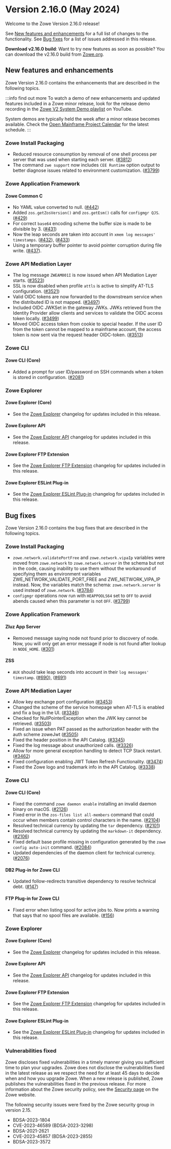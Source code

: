 # Version 2.16.0 (May 2024)

Welcome to the Zowe Version 2.16.0 release!

See [New features and enhancements](#new-features-and-enhancements) for a full list of changes to the functionality. See [Bug fixes](#bug-fixes) for a list of issues addressed in this release.

**Download v2.16.0 build**: Want to try new features as soon as possible? You can download the v2.16.0 build from [Zowe.org](https://www.zowe.org/download.html).

## New features and enhancements

Zowe Version 2.16.0 contains the enhancements that are described in the following topics.

:::info find out more
To watch a demo of new enhancements and updated features included in a Zowe minor release, look for the release demo recording in the [Zowe V2 System Demo playlist](https://www.youtube.com/playlist?list=PL8REpLGaY9QGjSTAqZaWxLG_g-jW1qGmo) on YouTube.

System demos are typically held the week after a minor release becomes available. Check the [Open Mainframe Project Calendar](https://zoom-lfx.platform.linuxfoundation.org/meetings/zowe) for the latest schedule.
:::

### Zowe Install Packaging
* Reduced resource consumption by removal of one shell process per server that was used when starting each server. ([#3812](https://github.com/zowe/zowe-install-packaging/pull/3812))
* The command `zwe support` now includes `CEE Runtime` option output to better diagnose issues related to environment customization. ([#3799](https://github.com/zowe/zowe-install-packaging/pull/3799))


### Zowe Application Framework

#### Zowe Common C
* No YAML value converted to null. ([#442](https://github.com/zowe/Zowe-Common-C/pull/442))
* Added `zos.getZosVersion()` and `zos.getEsm()` calls for `configmgr QJS`. ([#429](https://github.com/zowe/Zowe-Common-C/pull/429))
* For correct `base64` encoding scheme the buffer size is made to be divisible by 3. ([#431](https://github.com/zowe/Zowe-Common-C/pull/431))
* Now the leap seconds are taken into account in `xmem log messages' timestamps`. ([#432](https://github.com/zowe/zowe-common-c/issues/432)), ([#433](https://github.com/zowe/Zowe-Common-C/pull/433))
* Using a temporary buffer pointer to avoid pointer corruption during file write. ([#437](https://github.com/zowe/Zowe-Common-C/pull/437)).

### Zowe API Mediation Layer

* The log message `ZWEAM001I` is now issued when API Mediation Layer starts. ([#3523](https://github.com/zowe/api-layer/issues/3523))
* SSL is now disabled when profile `attls` is active to simplify AT-TLS configuration. ([#3521](https://github.com/zowe/api-layer/issues/3521]))
* Valid OIDC tokens are now forwarded to the downstream service when the distributed ID is not mapped. ([#3497](https://github.com/zowe/api-layer/issues/3497))
* Included OIDC JWKSet in the gateway JWKs. JWKs retrieved from the Identity Provider allow clients and services to validate the OIDC access token locally. ([#3499](https://github.com/zowe/api-layer/issues/3499))
* Moved OIDC access token from cookie to special header. If the user ID from the token cannot be mapped to a mainframe account, the access token is now sent via the request header OIDC-token. ([#3513](https://github.com/zowe/api-layer/issues/3513))

### Zowe CLI

#### Zowe CLI (Core)

- Added a prompt for user ID/password on SSH commands when a token is stored in configuration. ([#2081](https://github.com/zowe/zowe-cli/pull/2081))

### Zowe Explorer

#### Zowe Explorer (Core)

- See the [Zowe Explorer](https://github.com/zowe/zowe-explorer-vscode/blob/main/packages/zowe-explorer/CHANGELOG.md) changelog for updates included in this release.

#### Zowe Explorer API

- See the [Zowe Explorer API](https://github.com/zowe/zowe-explorer-vscode/blob/main/packages/zowe-explorer-api/CHANGELOG.md) changelog for updates included in this release.

#### Zowe Explorer FTP Extension

- See the [Zowe Explorer FTP Extension](https://github.com/zowe/zowe-explorer-vscode/blob/main/packages/zowe-explorer-ftp-extension/CHANGELOG.md) changelog for updates included in this release.

#### Zowe Explorer ESLint Plug-in

- See the [Zowe Explorer ESLint Plug-in](https://github.com/zowe/zowe-explorer-vscode/blob/main/packages/eslint-plugin-zowe-explorer/CHANGELOG.md) changelog for updates included in this release.

## Bug fixes

Zowe Version 2.16.0 contains the bug fixes that are described in the following topics.

### Zowe Install Packaging
* `zowe.network.validatePortFree` and `zowe.network.vipaIp` variables were moved from `zowe.network` to `zowe.network.server` in the schema but not in the code, causing inability to use them without the workaround of specifying them as environment variables ZWE_NETWORK_VALIDATE_PORT_FREE and ZWE_NETWORK_VIPA_IP instead. Now, the variables match the schema: `zowe.network.server` is used instead of `zowe.network`. ([#3784](https://github.com/zowe/zowe-install-packaging/pull/3784))
* `configmgr` operations now run with `HEAPPOOLS64` set to `OFF` to avoid abends caused when this parameter is not `OFF`. ([#3799](https://github.com/zowe/zowe-install-packaging/pull/3799))


### Zowe Application Framework

#### Zluz App Server
* Removed message saying node not found prior to discovery of node. Now, you will only get an error message if node is not found after lookup in `NODE_HOME`. ([#301](https://github.com/zowe/zlux-app-server/pull/301))

#### ZSS
* `AUX` should take leap seconds into account in their `log messages' timestamp`. ([#690](https://github.com/zowe/zss/pull/690)), ([#691](https://github.com/zowe/zss/issues/691))

### Zowe API Mediation Layer

* Allow key exchange port configuration ([#3453](https://github.com/zowe/api-layer/issues/3453))
* Changed the scheme of the service homepage when AT-TLS is enabled and fix a bug in the UI. ([#3346](https://github.com/zowe/api-layer/issues/3346))
* Checked for NullPointerException when the JWK key cannot be retrieved. ([#3503](https://github.com/zowe/api-layer/issues/3503))
* Fixed an issue when PAT passed as the authorization header with the auth scheme zoweJwt ([#3505](https://github.com/zowe/api-layer/issues/3505))
* Fixed the header position in the API Catalog. ([#3345](https://github.com/zowe/api-layer/issues/3345))
* Fixed the log message about unauthorized calls. ([#3326](https://github.com/zowe/api-layer/issues/3326))
* Allow for more general exception handling to detect TCP Stack restart. ([#3462](https://github.com/zowe/api-layer/issues/3462))
* Fixed configuration enabling JWT Token Refresh Functionality. ([#3474](https://github.com/zowe/api-layer/issues/3474))
* Fixed the Zowe logo and trademark info in the API Catalog. ([#3338](https://github.com/zowe/api-layer/issues/3338))

### Zowe CLI

#### Zowe CLI (Core)

- Fixed the command `zowe daemon enable` installing an invalid daemon binary on macOS. ([#2126](https://github.com/zowe/zowe-cli/pull/2126))
- Fixed error in the `zos-files list all-members` command that could occur when members contain control characters in the name. ([#2104](https://github.com/zowe/zowe-cli/pull/2104))
- Resolved technical currency by updating the `tar` dependency. ([#2101](https://github.com/zowe/zowe-cli/issues/2101))
- Resolved technical currency by updating the `markdown-it` dependency. ([#2106](https://github.com/zowe/zowe-cli/pull/2106))
- Fixed default base profile missing in configuration generated by the `zowe config auto-init` command. ([#2084](https://github.com/zowe/zowe-cli/pull/2084))
- Updated dependencies of the daemon client for technical currency. ([#2076](https://github.com/zowe/zowe-cli/pull/2076))

#### DB2 Plug-in for Zowe CLI

- Updated follow-redirects transitive dependency to resolve technical debt. ([#147](https://github.com/zowe/zowe-cli-db2-plugin/pull/147))

#### FTP Plug-in for Zowe CLI

- Fixed error when listing spool for active jobs to. Now prints a warning that says that no spool files are available. ([#156](https://github.com/zowe/zowe-cli-ftp-plugin/issues/156))

### Zowe Explorer

#### Zowe Explorer (Core)

- See the [Zowe Explorer](https://github.com/zowe/zowe-explorer-vscode/blob/main/packages/zowe-explorer/CHANGELOG.md) changelog for updates included in this release.

#### Zowe Explorer API

- See the [Zowe Explorer API](https://github.com/zowe/zowe-explorer-vscode/blob/main/packages/zowe-explorer-api/CHANGELOG.md) changelog for updates included in this release.

####  Zowe Explorer FTP Extension

- See the [Zowe Explorer FTP Extension](https://github.com/zowe/zowe-explorer-vscode/blob/main/packages/zowe-explorer-ftp-extension/CHANGELOG.md) changelog for updates included in this release.

#### Zowe Explorer ESLint Plug-in

- See the [Zowe Explorer ESLint Plug-in](https://github.com/zowe/zowe-explorer-vscode/blob/main/packages/eslint-plugin-zowe-explorer/CHANGELOG.md) changelog for updates included in this release.

### Vulnerabilities fixed

Zowe discloses fixed vulnerabilities in a timely manner giving you sufficient time to plan your upgrades. Zowe does not disclose the vulnerabilities fixed in the latest release as we respect the need for at least 45 days to decide when and how you upgrade Zowe. When a new release is published, Zowe publishes the vulnerabilities fixed in the previous release. For more information about the Zowe security policy, see the [Security page](https://www.zowe.org/security.html) on the Zowe website.

The following security issues were fixed by the Zowe security group in version 2.15.

- BDSA-2023-1804
- CVE-2023-46589 (BDSA-2023-3298)
- BDSA-2021-2621
- CVE-2023-45857 (BDSA-2023-2855)
- BDSA-2023-3572
